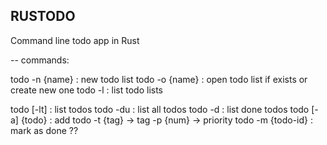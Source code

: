 
## RUSTODO

Command line todo app in Rust



-- commands:

todo -n {name}      : new todo list
todo -o {name}      : open todo list if exists or create new one
todo -l             : list todo lists

todo [-lt]          : list todos
todo -du            : list all todos
todo -d             : list done todos
todo [-a] {todo}    : add todo 
     -t   {tag}     -> tag
     -p   {num}     -> priority
todo -m {todo-id}   : mark as done ??


